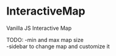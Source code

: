 # InteractiveMap

Vanilla JS Interactive Map

TODO:
-min and max map size  
-sidebar to change map and customize it
